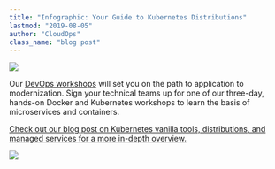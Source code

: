 ```yaml
---
title: "Infographic: Your Guide to Kubernetes Distributions"
lastmod: "2019-08-05"
author: "CloudOps"
class_name: "blog post"
---
```


<img src="/images/blog/post/Kubernetes-Distribution-3-1.jpg" class="main-blog-image">

<p>Our <a href="https://www.cloudops.com/workshops/" target="blank_" rel="noopener noreferrer">DevOps workshops</a> will set you on the path to application to modernization. Sign your technical teams up for one of our three-day, hands-on Docker and Kubernetes workshops to learn the basis of microservices and containers.</p>

<p><a href="https://www.cloudops.com/2018/01/lost-at-sea-navigating-the-complexities-of-kubernetes/" target="blank_" rel="noopener noreferrer">Check out our blog post on Kubernetes vanilla tools, distributions, and managed services for a more in-depth overview.</a></p>

<div class="row">
    <div class="col-xl-8 offset-xl-2 col-lg-10 offset-lg-1 col-md-10 offset-md-1 col-sm-12 col-xs-12 cta-image">
      <img src="/images/blog/cta/white-paper.jpeg">
    </div>
</div>